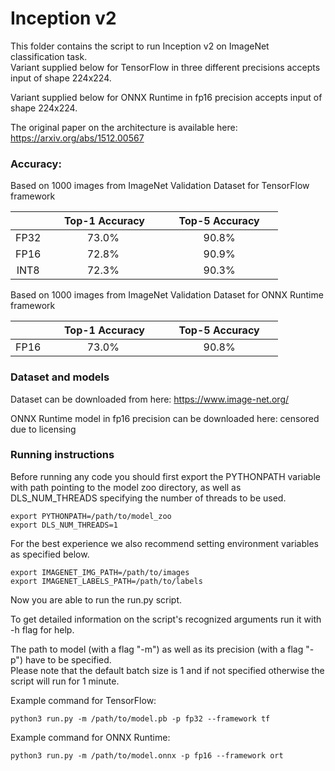 # Inception v2


This folder contains the script to run Inception v2 on ImageNet classification task.\
Variant supplied below for TensorFlow in three different precisions accepts input of shape 224x224.

Variant supplied below for ONNX Runtime in fp16 precision accepts input of shape 224x224.

The original paper on the architecture is available here: https://arxiv.org/abs/1512.00567


### Accuracy:

Based on 1000 images from ImageNet Validation Dataset for TensorFlow framework

|   | &nbsp;&nbsp;&nbsp;&nbsp; Top-1 Accuracy&nbsp;&nbsp;&nbsp;&nbsp;  |&nbsp;&nbsp;&nbsp;&nbsp; Top-5 Accuracy &nbsp;&nbsp;&nbsp;&nbsp; |
|:---:|:---:|:---:|
| FP32  | 73.0%  | 90.8%  |
| FP16  | 72.8%  | 90.9%  |
| INT8  | 72.3%  | 90.3%  |

Based on 1000 images from ImageNet Validation Dataset for ONNX Runtime framework

|   | &nbsp;&nbsp;&nbsp;&nbsp; Top-1 Accuracy&nbsp;&nbsp;&nbsp;&nbsp;  |&nbsp;&nbsp;&nbsp;&nbsp; Top-5 Accuracy &nbsp;&nbsp;&nbsp;&nbsp; |
|:---:|:---:|:---:|
| FP16  | 73.0% | 90.8%  |

### Dataset and models

Dataset can be downloaded from here: https://www.image-net.org/

ONNX Runtime model in fp16 precision can be downloaded here: censored due to licensing

### Running instructions

Before running any code you should first export the PYTHONPATH variable with path pointing to the model zoo directory,
as well as DLS_NUM_THREADS specifying the number of threads to be used.

```
export PYTHONPATH=/path/to/model_zoo
export DLS_NUM_THREADS=1
```

For the best experience we also recommend setting environment variables as specified below.

```
export IMAGENET_IMG_PATH=/path/to/images
export IMAGENET_LABELS_PATH=/path/to/labels
```

Now you are able to run the run.py script. 

To get detailed information on the script's recognized arguments run it with -h flag for help.

The path to model (with a flag "-m") as well as its precision (with a flag "-p") have to be specified.\
Please note that the default batch size is 1 and if not specified otherwise the script will run for 1 minute.


Example command for TensorFlow: 

```
python3 run.py -m /path/to/model.pb -p fp32 --framework tf
```

Example command for ONNX Runtime: 

```
python3 run.py -m /path/to/model.onnx -p fp16 --framework ort
```
